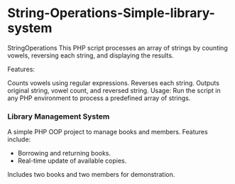 # String-Operations-Simple-library-system

StringOperations
This PHP script processes an array of strings by counting vowels, reversing each string, and displaying the results.

Features:

Counts vowels using regular expressions.
Reverses each string.
Outputs original string, vowel count, and reversed string.
Usage:
Run the script in any PHP environment to process a predefined array of strings.

### Library Management System

A simple PHP OOP project to manage books and members. Features include:

- Borrowing and returning books.
- Real-time update of available copies.

Includes two books and two members for demonstration.
